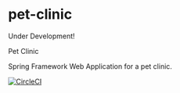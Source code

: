 # pet-clinic
Under Development!

Pet Clinic

Spring Framework Web Application for a pet clinic.

[![CircleCI](https://circleci.com/gh/Celtixe/pet-clinic.svg?style=svg)](https://circleci.com/gh/Celtixe/pet-clinic)
